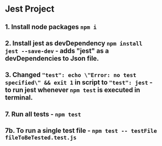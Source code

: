 # Jest Project

## 1. Install node packages `npm i`

## 2. Install jest as devDependency `npm install jest --save-dev` - adds "jest" as a devDependencies to Json file.

## 3. Changed `"test": echo \"Error: no test specified\" && exit 1` in script to `"test": jest` - to run jest whenever `npm test` is executed in terminal.

## 7. Run all tests - `npm test`

## 7b. To run a single test file - `npm test -- testFile fileToBeTested.test.js`
